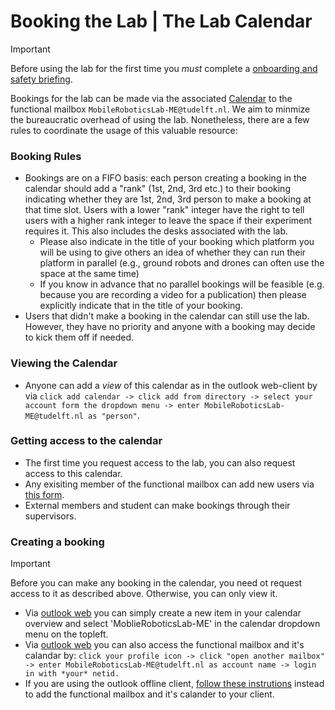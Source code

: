 # Booking the Lab | The Lab Calendar

>[!important]
> Before using the lab for the first time you *must* complete a [onboarding and safety briefing](https://github.com/cor-mobile-robotics/lab-wiki?tab=readme-ov-file#before-the-first-use).

Bookings for the lab can be made via the associated [Calendar](https://outlook.office.com/calendar/MobileRoboticsLab-ME@tudelft.nl/view/week) to the functional mailbox `MobileRoboticsLab-ME@tudelft.nl`. We aim to minmize the bureaucratic overhead of using the lab. Nonetheless, there are a few rules to coordinate the usage of this valuable resource:

### Booking Rules

- Bookings are on a FIFO basis: each person creating a booking in the calendar should add a "rank" (1st, 2nd, 3rd  etc.) to their booking indicating whether they are 1st, 2nd, 3rd person to make a booking at that time slot. Users with a lower "rank" integer have the right to tell users with a higher rank integer to leave the space if their experiment requires it. This also includes the desks associated with the lab.
  - Please also indicate in the title of your booking which platform you will be using to give others an idea of whether they can run their platform in parallel (e.g., ground robots and drones can often use the space at the same time)
  - If you know in advance that no parallel bookings will be feasible (e.g. because you are recording a video for a publication) then please explicitly indicate that in the title of your booking.
- Users that didn't make a booking in the calendar can still use the lab. However, they have no priority and anyone with a booking may decide to kick them off if needed.

### Viewing the Calendar
- Anyone can add a *view* of this calendar as in the outlook web-client by via `click add calendar -> click add from directory -> select your account form the dropdown menu -> enter MobileRoboticsLab-ME@tudelft.nl as "person"`.

### Getting access to the calendar
- The first time you request access to the lab, you can also request access to this calendar.
- Any exisiting member of the functional mailbox can add new users via [this form](https://tudelft.topdesk.net/tas/public/ssp/content/serviceflow?unid=0cae47da8eea48688fbd5e39457b6ba6).
- External members and student can make bookings through their supervisors.

### Creating a booking
> [!important]
> Before you can make any booking in the calendar, you need ot request access to it as described above. Otherwise, you can only view it.

- Via [outlook web](https://outlook.office.com/) you can simply create a new item in your calendar overview and select 'MoblieRoboticsLab-ME' in the calendar dropdown menu on the topleft.
- Via [outlook web](https://outlook.office.com/) you can also access the functional mailbox and it's calandar by: `click your profile icon -> click "open another mailbox" -> enter MobileRoboticsLab-ME@tudelft.nl as account name -> login in with *your* netid.`
- If you are using the outlook offline client, [follow these instrutions](https://filelist.tudelft.nl/Studentenportal/Centraal/ICT/Manuals/Email/Outlook%20-%20Setup%20a%20functional%20mailbox_EN.pdf) instead to add the functional mailbox and it's calander to your client.

